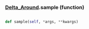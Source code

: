 ### [Delta_Around](Delta_Around.md).sample (function)


```py

def sample(self, *args, **kwargs)

```


